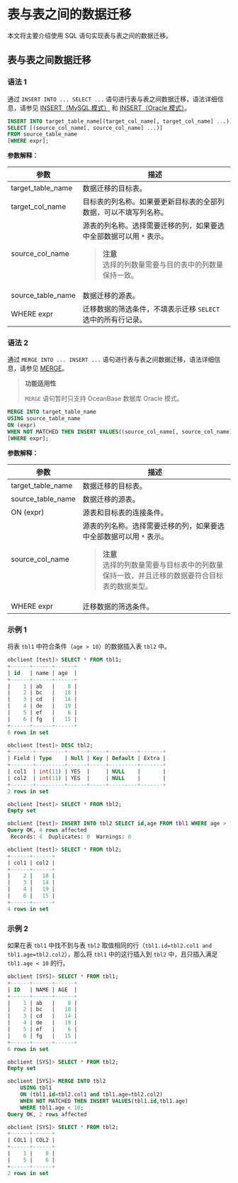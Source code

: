 # 表与表之间的数据迁移

本文将主要介绍使用 SQL 语句实现表与表之间的数据迁移。

## 表与表之间数据迁移

### 语法 1

通过 `INSERT INTO ... SELECT ...` 语句进行表与表之间数据迁移，语法详细信息，请参见 [INSERT（MySQL 模式）](../7.reference/4.development-reference1.sql-syntax/2.common-tenant-mysql-mode/6.sql-statement/37.INSERT.md) 和 [INSERT（Oracle 模式）](../7.reference/4.development-reference1.sql-syntax/3.common-tenant-oracle-mode/9.sql-statement-1/2.DML/2.INSERT-1.md)。

```sql
INSERT INTO target_table_name[(target_col_name[, target_col_name] ...)]
SELECT [(source_col_name[, source_col_name] ...)]
FROM source_table_name
[WHERE expr];
```

**参数解释：**

|      参数    |      描述        |
|--------------|-----------------|
| target_table_name  | 数据迁移的目标表。|
| target_col_name    | 目标表的列名称。如果要更新目标表的全部列数据，可以不填写列名称。|
| source_col_name    | 源表的列名称。选择需要迁移的列，如果要选中全部数据可以用 `*` 表示。 <blockquote><b>注意</b></br>选择的列数量需要与目的表中的列数量保持一致。</blockquote> |
| source_table_name  | 数据迁移的源表。|
| WHERE expr  | 迁移数据的筛选条件，不填表示迁移 `SELECT` 选中的所有行记录。|

### 语法 2

通过 `MERGE INTO ... INSERT ...` 语句进行表与表之间数据迁移，语法详细信息，请参见 [MERGE](../7.reference/4.development-reference1.sql-syntax/3.common-tenant-oracle-mode/9.sql-statement-1/2.DML/3.MERGE.md)。

>**功能适用性**
>
>`MERGE` 语句暂时只支持 OceanBase 数据库 Oracle 模式。

```sql
MERGE INTO target_table_name 
USING source_table_name
ON (expr)
WHEN NOT MATCHED THEN INSERT VALUES((source_col_name[, source_col_name] ...))
[WHERE expr];
```

**参数解释：**

|      参数    |      描述        |
|--------------|-----------------|
| target_table_name  | 数据迁移的目标表。|
| source_table_name  | 数据迁移的源表。|
| ON (expr)          | 源表和目标表的连接条件。|
| source_col_name    | 源表的列名称。选择需要迁移的列，如果要选中全部数据可以用 `*` 表示。 <blockquote><b>注意</b></br>选择的列数量需要与目标表中的列数量保持一致，并且迁移的数据要符合目标表的数据类型。</blockquote> |
| WHERE expr  | 迁移数据的筛选条件。|

### 示例 1

将表 `tbl1` 中符合条件（`age > 10`）的数据插入表 `tbl2` 中。

```sql
obclient [test]> SELECT * FROM tbl1;
+------+------+------+
| id   | name | age  |
+------+------+------+
|    1 | ab   |    8 |
|    2 | bc   |   18 |
|    3 | cd   |   14 |
|    4 | de   |   19 |
|    5 | ef   |    6 |
|    6 | fg   |   15 |
+------+------+------+
6 rows in set

obclient [test]> DESC tbl2;
+-------+---------+------+-----+---------+-------+
| Field | Type    | Null | Key | Default | Extra |
+-------+---------+------+-----+---------+-------+
| col1  | int(11) | YES  |     | NULL    |       |
| col2  | int(11) | YES  |     | NULL    |       |
+-------+---------+------+-----+---------+-------+
2 rows in set

obclient [test]> SELECT * FROM tbl2;
Empty set

obclient [test]> INSERT INTO tbl2 SELECT id,age FROM tbl1 WHERE age > 10;
Query OK, 4 rows affected
 Records: 4  Duplicates: 0  Warnings: 0

obclient [test]> SELECT * FROM tbl2;
+------+------+
| col1 | col2 |
+------+------+
|    2 |   18 |
|    3 |   14 |
|    4 |   19 |
|    6 |   15 |
+------+------+
4 rows in set
```

### 示例 2

如果在表 `tbl1` 中找不到与表 `tbl2` 取值相同的行（`tbl1.id=tbl2.col1 and tbl1.age=tbl2.col2`），那么将 `tbl1` 中的这行插入到 `tbl2` 中，且只插入满足 `tbl1.age < 10` 的行。

```sql
obclient [SYS]> SELECT * FROM tbl1;
+------+------+------+
| ID   | NAME | AGE  |
+------+------+------+
|    1 | ab   |    8 |
|    2 | bc   |   18 |
|    3 | cd   |   14 |
|    4 | de   |   19 |
|    5 | ef   |    6 |
|    6 | fg   |   15 |
+------+------+------+
6 rows in set

obclient [SYS]> SELECT * FROM tbl2;
Empty set

obclient [SYS]> MERGE INTO tbl2
    USING tbl1
    ON (tbl1.id=tbl2.col1 and tbl1.age=tbl2.col2)
    WHEN NOT MATCHED THEN INSERT VALUES(tbl1.id,tbl1.age)
    WHERE tbl1.age < 10;
Query OK, 2 rows affected

obclient [SYS]> SELECT * FROM tbl2;
+------+------+
| COL1 | COL2 |
+------+------+
|    1 |    8 |
|    5 |    6 |
+------+------+
2 rows in set
```
